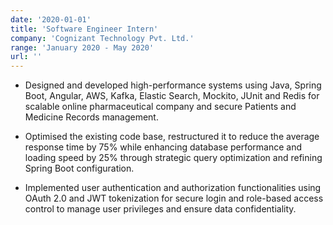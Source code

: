 ```yaml
---
date: '2020-01-01'
title: 'Software Engineer Intern'
company: 'Cognizant Technology Pvt. Ltd.'
range: 'January 2020 - May 2020'
url: ''
---
```


- Designed and developed high-performance systems using Java, Spring Boot, Angular, AWS, Kafka, Elastic Search, Mockito, JUnit and Redis for scalable online pharmaceutical company and secure Patients and Medicine Records management.
  
- Optimised the existing code base, restructured it to reduce the average response time by 75% while enhancing database performance and loading speed by 25% through strategic query optimization and refining Spring Boot configuration.
  
- Implemented user authentication and authorization functionalities using OAuth 2.0 and JWT tokenization for secure login and role-based access control to manage user privileges and ensure data confidentiality.

